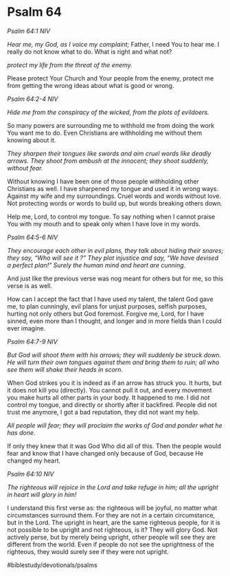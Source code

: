 # Psalm 64
*Psalm 64:1 NIV*

*Hear me, my God, as I voice my complaint;*
Father, I need You to hear me. I really do not know what to do. What is right and what not?

*protect my life from the threat of the enemy.*

Please protect Your Church and Your people from the enemy, protect me from getting the wrong ideas about what is good or wrong.

*Psalm 64:2-4 NIV*

*Hide me from the conspiracy of the wicked, from the plots of evildoers.*

So many powers are surrounding me to withhold me from doing the work You want me to do. Even Christians are withholding me without them knowing about it.

*They sharpen their tongues like swords and aim cruel words like deadly arrows. They shoot from ambush at the innocent; they shoot suddenly, without fear.*

Without knowing I have been one of those people withholding other Christians as well. I have sharpened my tongue and used it in wrong ways. Against my wife and my surroundings. Cruel words and words without love.
Not protecting words or words to build up, but words breaking others down.

Help me, Lord, to control my tongue. To say nothing when I cannot praise You with my mouth and to speak only when I have love in my words.

*Psalm 64:5-6 NIV*

*They encourage each other in evil plans, they talk about hiding their snares; they say, “Who will see it ?” They plot injustice and say, “We have devised a perfect plan!” Surely the human mind and heart are cunning.*

And just like the previous verse was nog meant for others but for me, so this verse is as well.

How can I accept the fact that I have used my talent, the talent God gave me, to plan cunningly, evil plans for unjust purposes, selfish purposes, hurting not only others but God foremost.
Forgive me, Lord, for I have sinned, even more than I thought, and longer and in more fields than I could ever imagine.

*Psalm 64:7-9 NIV*

*But God will shoot them with his arrows; they will suddenly be struck down. He will turn their own tongues against them and bring them to ruin; all who see them will shake their heads in scorn.*

When God strikes you it is indeed as if an arrow has struck you. It hurts, but it does not kill you (directly). You cannot pull it out, and every movement you make hurts all other parts in your body.
It happened to me. I did not control my tongue, and directly or shortly after it backfired. People did not trust me anymore, I got a bad reputation, they did not want my help.

*All people will fear; they will proclaim the works of God and ponder what he has done.*

If only they knew that it was God Who did all of this. Then the people would fear and know that I have changed only because of God, because He changed my heart.

*Psalm 64:10 NIV*

*The righteous will rejoice in the Lord and take refuge in him; all the upright in heart will glory in him!*

I understand this first verse as: the righteous will be joyful, no matter what circumstances surround them. For they are not *in* a certain circumstance, but in the Lord. 
The upright in heart, are the same righteous people, for it is not possible to be upright and not righteous, is it?
They will glory God. Not actively perse, but by merely being upright, other people will see they are different from the world. Even if people do not see the uprightness of the righteous, they would surely see if they were not upright.

#biblestudy/devotionals/psalms